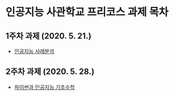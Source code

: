 # 인공지능 사관학교 프리코스 과제 목차

## 1주차 과제 (2020. 5. 21.)
  * [인공지능 사례분석](https://github.com/mnyang/mina/blob/master/Untitled0.ipynb)

## 2주차 과제 (2020. 5. 28.)
 * [파이썬과 인공지능 기초수학](https://github.com/mnyang/mina/2주차과제.ipynb)

